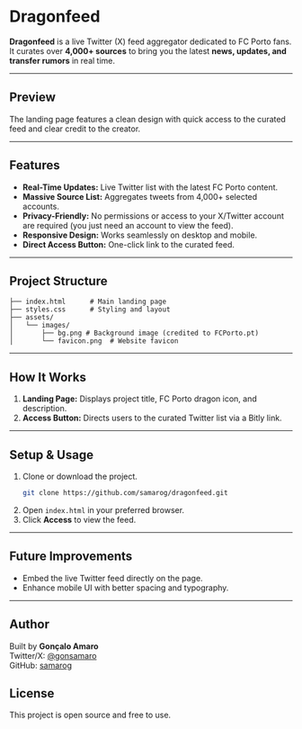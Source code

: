 # Dragonfeed

**Dragonfeed** is a live Twitter (X) feed aggregator dedicated to FC Porto fans.  
It curates over **4,000+ sources** to bring you the latest **news, updates, and transfer rumors** in real time.

---

## Preview
The landing page features a clean design with quick access to the curated feed and clear credit to the creator.

---

## Features
- **Real-Time Updates:** Live Twitter list with the latest FC Porto content.
- **Massive Source List:** Aggregates tweets from 4,000+ selected accounts.
- **Privacy-Friendly:** No permissions or access to your X/Twitter account are required (you just need an account to view the feed).
- **Responsive Design:** Works seamlessly on desktop and mobile.
- **Direct Access Button:** One-click link to the curated feed.

---

## Project Structure
```
├── index.html      # Main landing page
├── styles.css      # Styling and layout
├── assets/
│   └── images/
│       ├── bg.png # Background image (credited to FCPorto.pt)
│       └── favicon.png  # Website favicon
```

---

## How It Works
1. **Landing Page:** Displays project title, FC Porto dragon icon, and description.
2. **Access Button:** Directs users to the curated Twitter list via a Bitly link.

---

## Setup & Usage
1. Clone or download the project.
   ```bash
   git clone https://github.com/samarog/dragonfeed.git
   ```
2. Open `index.html` in your preferred browser.
3. Click **Access** to view the feed.

---

## Future Improvements
- Embed the live Twitter feed directly on the page.
- Enhance mobile UI with better spacing and typography.

---

## Author

Built by **Gonçalo Amaro**  
Twitter/X: [@gonsamaro](https://twitter.com/gonsamaro)  
GitHub: [samarog](https://github.com/samarog)

## License

This project is open source and free to use.
